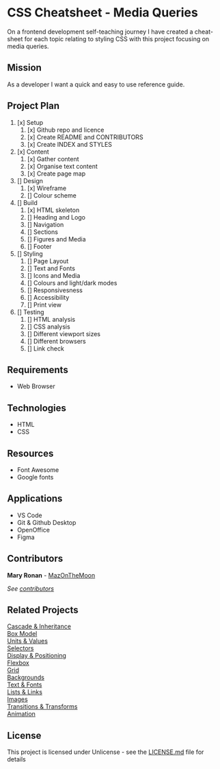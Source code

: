 # CSS Cheatsheet - Media Queries

On a frontend development self-teaching journey I have created a cheat-sheet for each topic relating to styling CSS with this project focusing on media queries. 

 ## Mission

As a developer I want a quick and easy to use reference guide.

## Project Plan

1. [x] Setup<br>
    1. [x] Github repo and licence
    2. [x] Create README and CONTRIBUTORS
    3. [x] Create INDEX and STYLES
2. [x] Content<br>
    1. [x] Gather content
    2. [x] Organise text content
    3. [x] Create page map
3. [] Design<br>
    1. [x] Wireframe
    2. [] Colour scheme
4. [] Build<br>
    1. [x] HTML skeleton
    2. [] Heading and Logo
    3. [] Navigation
    4. [] Sections
    5. [] Figures and Media
    6. [] Footer 
5. [] Styling<br>
    1. [] Page Layout
    2. [] Text and Fonts
    3. [] Icons and Media
    4. [] Colours and light/dark modes
    5. [] Responsivesness
    6. [] Accessibility
    7. [] Print view
6. [] Testing<br>
    1. [] HTML analysis
    2. [] CSS analysis
    3. [] Different viewport sizes
    4. [] Different browsers
    5. [] Link check
  
## Requirements

 * Web Browser


## Technologies

 * HTML
 * CSS

## Resources

* Font Awesome
* Google fonts

## Applications

 * VS Code
 * Git & Github Desktop
 * OpenOffice
 * Figma
 
## Contributors

**Mary Ronan** - [MazOnTheMoon](https://github.com/MazontheMoon)

*See [contributors]()*

## Related Projects

[Cascade & Inheritance](https://codepen.io/mazonthemoon/full/GRpRYvq)<br>
[Box Model](https://codepen.io/mazonthemoon/full/KKdgeoJ)<br>
[Units & Values](https://codepen.io/mazonthemoon/full/zYGbdJK)<br>
[Selectors](https://codepen.io/mazonthemoon/full/dyGJRvx)<br>
[Display & Positioning](https://codepen.io/mazonthemoon/full/wvGzrOP)<br>
[Flexbox](https://codepen.io/mazonthemoon/full/JjXVMrb)<br>
[Grid](https://codepen.io/mazonthemoon/full/bGdjBy)<br>
[Backgrounds](https://codepen.io/mazonthemoon/full/KKgWeoO)<br>
[Text & Fonts](https://codepen.io/mazonthemoon/full/xxRjbG)<br>
[Lists & Links](https://codepen.io/mazonthemoon/full/poRKbZv)<br>
[Images](https://codepen.io/mazonthemoon/full/xxqrdrV)<br>
[Transitions & Transforms](https://codepen.io/mazonthemoon/full/vYeLaRN)<br>
[Animation](https://codepen.io/mazonthemoon/full/JjpMKjL)<br>

## License

This project is licensed under Unlicense - see the [LICENSE.md](LICENSE.md) file for details
